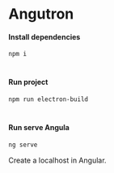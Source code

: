 # Angutron

#### Install dependencies
```md
npm i
```
#
#### Run project
```md
npm run electron-build
```
#
#### Run serve Angula 
```md
ng serve
```
Create a localhost in Angular.
#